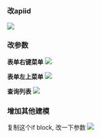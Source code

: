 ### 改apiid
![](${appRes}/file_1665724789000.png)

### 改参数

**表单右键菜单**
![](${appRes}/file_1665724846000.png)

**表单左上菜单**
![](${appRes}/file_1665724885000.png)

**查询列表**
![](${appRes}/file_1665724949000.png)

### 增加其他建模
复制这个if block, 改一下参数
![](${appRes}/file_1665725270000.png)